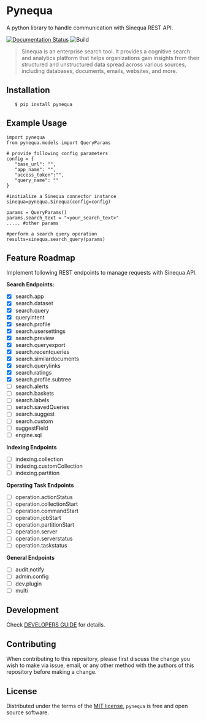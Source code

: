 # Pynequa
A python library to handle communication with Sinequa REST API. 

[![Documentation Status](https://readthedocs.org/projects/pynequa/badge/?version=latest)](https://pynequa.readthedocs.io/en/latest/?badge=latest)
![Build](https://github.com/NASA-IMPACT/pynequa/actions/workflows/pkg_build_check.yml/badge.svg)

> Sinequa is an enterprise search tool. It provides a cognitive search and analytics platform that helps organizations gain insights from their structured and unstructured data spread across various sources, including databases, documents, emails, websites, and more.

## Installation 

```
   $ pip install pynequa
```

## Example Usage
```
import pynequa 
from pynequa.models import QueryParams

# provide following config parameters 
config = {
   "base_url": "", 
   "app_name": "", 
   "access_token":"",
   "query_name": ""
}

#initialize a Sinequa connector instance 
sinequa=pynequa.Sinequa(config=config)

params = QueryParams()
params.search_text = "<your_search_text>"
..... #other params 

#perform a search query operation 
results=sinequa.search_query(params)
```


## Feature Roadmap 
Implement following REST endpoints to manage requests with Sinequa API. 




**Search Endpoints:**
- [x] search.app 
- [x] search.dataset
- [x] search.query
- [x] queryintent
- [x] search.profile
- [x] search.usersettings
- [x] search.preview
- [x] search.queryexport
- [x] search.recentqueries
- [x] search.similardocuments
- [x] search.querylinks
- [x] search.ratings
- [x] search.profile.subtree
- [ ] search.alerts
- [ ] search.baskets
- [ ] search.labels
- [ ] serach.savedQueries
- [ ] search.suggest
- [ ] search.custom
- [ ] suggestField
- [ ] engine.sql 

**Indexing Endpoints**
- [ ] indexing.collection
- [ ] indexing.customCollection
- [ ] indexing.partition 

**Operating Task Endpoints**
- [ ] operation.actionStatus
- [ ] operation.collectionStart
- [ ] operation.commandStart
- [ ] operation.jobStart
- [ ] operation.partitionStart
- [ ] operation.server
- [ ] operation.serverstatus
- [ ] operation.taskstatus

**General Endpoints**
- [ ] audit.notify
- [ ] admin.config 
- [ ] dev.plugin 
- [ ] multi 

## Development
Check [DEVELOPERS GUIDE](DEVELOPMENT.md) for details. 
## Contributing

When contributing to this repository, please first discuss the change you wish to make via issue, email, or any other method with the authors of this repository before making a change. 

## License

Distributed under the terms of the [MIT license](LICENSE),
`pynequa` is free and open source software.

